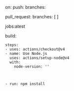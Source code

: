 

on:
  push:
    branches: 
    
  pull_request:
    branches: [  ]

jobs:atest

  build:


   


    

    steps:
    - uses: actions/checkout@v4
    - name: Use Node.js
      uses: actions/setup-node@v4
      with:
        node-version: ''

   
    
    - run: npm install


